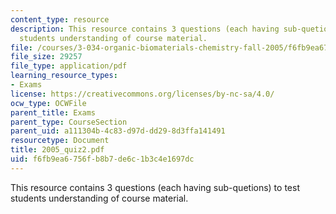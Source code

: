 ```yaml
---
content_type: resource
description: This resource contains 3 questions (each having sub-quetions) to test
  students understanding of course material.
file: /courses/3-034-organic-biomaterials-chemistry-fall-2005/f6fb9ea6756fb8b7de6c1b3c4e1697dc_2005_quiz2.pdf
file_size: 29257
file_type: application/pdf
learning_resource_types:
- Exams
license: https://creativecommons.org/licenses/by-nc-sa/4.0/
ocw_type: OCWFile
parent_title: Exams
parent_type: CourseSection
parent_uid: a111304b-4c83-d97d-dd29-8d3ffa141491
resourcetype: Document
title: 2005_quiz2.pdf
uid: f6fb9ea6-756f-b8b7-de6c-1b3c4e1697dc
---
```

This resource contains 3 questions (each having sub-quetions) to test students understanding of course material.